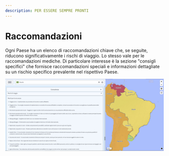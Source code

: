 ```yaml
---
description: PER ESSERE SEMPRE PRONTI
---
```


# Raccomandazioni

Ogni Paese ha un elenco di raccomandazioni chiave che, se seguite, riducono significativamente i rischi di viaggio. Lo stesso vale per le raccomandazioni mediche. Di particolare interesse è la sezione "consigli specifici" che fornisce raccomandazioni speciali e informazioni dettagliate su un rischio specifico prevalente nel rispettivo Paese.

![](../.gitbook/assets/p44-img02_axa.jpg)

